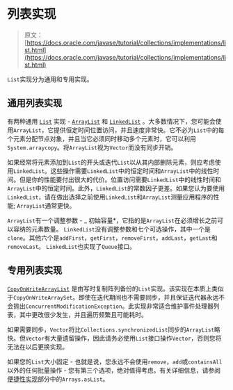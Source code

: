 # 列表实现

> 原文： [https://docs.oracle.com/javase/tutorial/collections/implementations/list.html](https://docs.oracle.com/javase/tutorial/collections/implementations/list.html)

`List`实现分为通用和专用实现。

## 通用列表实现

有两种通用 [`List`](https://docs.oracle.com/javase/8/docs/api/java/util/List.html) 实现 - [`ArrayList`](https://docs.oracle.com/javase/8/docs/api/java/util/ArrayList.html) 和 [`LinkedList`](https://docs.oracle.com/javase/8/docs/api/java/util/LinkedList.html) 。大多数情况下，您可能会使用`ArrayList`，它提供恒定时间位置访问，并且速度非常快。它不必为`List`中的每个元素分配节点对象，并且当它必须同时移动多个元素时，它可以利用`System.arraycopy`。将`ArrayList`视为`Vector`而没有同步开销。

如果经常将元素添加到`List`的开头或迭代`List`以从其内部删除元素，则应考虑使用`LinkedList`。这些操作需要`LinkedList`中的恒定时间和`ArrayList`中的线性时间。但是你的性能要付出很大的代价。位置访问需要`LinkedList`中的线性时间和`ArrayList`中的恒定时间。此外，`LinkedList`的常数因子更差。如果您认为要使用`LinkedList`，请在做出选择之前使用`LinkedList`和`ArrayList`测量应用程序的性能; `ArrayList`通常更快。

`ArrayList`有一个调整参数 - _ 初始容量*，它指的是`ArrayList`在必须增长之前可以容纳的元素数量。 `LinkedList`没有调整参数和七个可选操作，其中一个是`clone`。其他六个是`addFirst`，`getFirst`，`removeFirst`，`addLast`，`getLast`和`removeLast`。 `LinkedList`也实现了`Queue`接口。

## 专用列表实现

[`CopyOnWriteArrayList`](https://docs.oracle.com/javase/8/docs/api/java/util/concurrent/CopyOnWriteArrayList.html) 是由写时复制阵列备份的`List`实现。该实现在本质上类似于`CopyOnWriteArraySet`。即使在迭代期间也不需要同步，并且保证迭代器永远不会抛出`ConcurrentModificationException`。此实现非常适合维护事件处理器列表，其中更改很少发生，并且遍历频繁且可能耗时。

如果需要同步，`Vector`将比`Collections.synchronizedList`同步的`ArrayList`略快。但`Vector`有大量遗留操作，因此请务必使用`List`接口操作`Vector`，否则您将无法在以后更换实现。

如果您的`List`大小固定 - 也就是说，您永远不会使用`remove`，`add`或`containsAll`以外的任何批量操作 - 您有第三个选项，绝对值得考虑。有关详细信息，请参阅[便捷性实现](convenience.html)部分中的`Arrays.asList`。